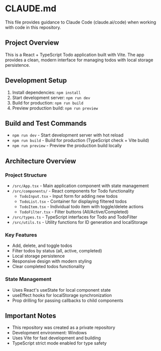 # CLAUDE.md

This file provides guidance to Claude Code (claude.ai/code) when working with code in this repository.

## Project Overview

This is a React + TypeScript Todo application built with Vite. The app provides a clean, modern interface for managing todos with local storage persistence.

## Development Setup

1. Install dependencies: `npm install`
2. Start development server: `npm run dev`
3. Build for production: `npm run build`
4. Preview production build: `npm run preview`

## Build and Test Commands

- `npm run dev` - Start development server with hot reload
- `npm run build` - Build for production (TypeScript check + Vite build)
- `npm run preview` - Preview the production build locally

## Architecture Overview

### Project Structure
- `/src/App.tsx` - Main application component with state management
- `/src/components/` - React components for Todo functionality
  - `TodoInput.tsx` - Input form for adding new todos
  - `TodoList.tsx` - Container for displaying filtered todos
  - `TodoItem.tsx` - Individual todo item with toggle/delete actions
  - `TodoFilter.tsx` - Filter buttons (All/Active/Completed)
- `/src/types.ts` - TypeScript interfaces for Todo and TodoFilter
- `/src/utils.ts` - Utility functions for ID generation and localStorage

### Key Features
- Add, delete, and toggle todos
- Filter todos by status (all, active, completed)
- Local storage persistence
- Responsive design with modern styling
- Clear completed todos functionality

### State Management
- Uses React's useState for local component state
- useEffect hooks for localStorage synchronization
- Prop drilling for passing callbacks to child components

## Important Notes

- This repository was created as a private repository
- Development environment: Windows
- Uses Vite for fast development and building
- TypeScript strict mode enabled for type safety